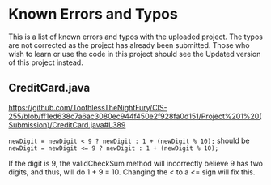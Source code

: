 # Known Errors and Typos

This is a list of known errors and typos with the uploaded project. The typos are not corrected as the project has already been submitted. 
Those who wish to learn or use the code in this project should see the Updated version of this project instead.

## CreditCard.java
https://github.com/ToothlessTheNightFury/CIS-255/blob/ff1ed638c7a6ac3080ec944f450e2f928fa0d151/Project%201%20(Submission)/CreditCard.java#L389

`newDigit = newDigit < 9 ? newDigit : 1 + (newDigit % 10);` should be `newDigit = newDigit <= 9 ? newDigit : 1 + (newDigit % 10);`

If the digit is 9, the validCheckSum method will incorrectly believe 9 has two digits, and thus, will do 1 + 9 = 10. Changing the < to a <= sign will fix this.

